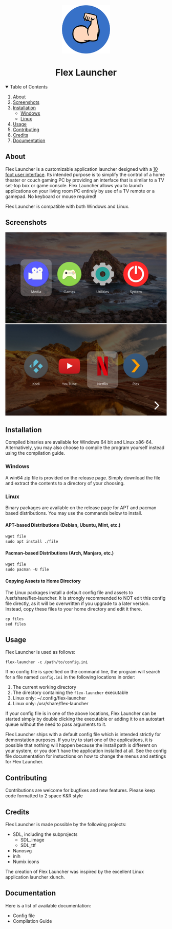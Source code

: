 <div align="center">
  <a href="https://github.com/othneildrew/Best-README-Template">
    <img src="extra/flex-launcher.svg" alt="Logo" width="150" height="150">
  </a>


# Flex Launcher
</div>
<details open>
  <summary>Table of Contents</summary>
  <ol>
    <li>
      <a href="#about">About</a>
    </li>
    <li>
      <a href="#screenshots">Screenshots</a>
    </li>
    <li>
      <a href="#installation">Installation</a>
      <ul>
        <li><a href="windows">Windows</a></li>
        <li><a href="#linux">Linux</a></li>
      </ul>
    </li>
    <li><a href="#usage">Usage</a></li>
    <li><a href="#contributing">Contributing</a></li>
    <li><a href="#credits">Credits</a></li>
    <li><a href="#documentation">Documentation</a></li>
  </ol>
</details>

## About
Flex Launcher is a customizable application launcher designed with a [10 foot user interface](https://en.wikipedia.org/wiki/10-foot_user_interface). Its intended purpose is to simplify the control of a home theater or couch gaming PC by providing an interface that is similar to a TV set-top box or game console. Flex Launcher allows you to launch applications on your living room PC entirely by use of a TV remote or a gamepad. No keyboard or mouse required!

Flex Launcher is compatible with both Windows and Linux.

## Screenshots
![Screenshot 1](extra/screenshots/screenshot1.png "Screenshot 1")
![Screenshot 1](extra/screenshots/screenshot2.png "Screenshot 2")

## Installation
Compiled binaries are available for Windows 64 bit and Linux x86-64. Alternatively, you may also choose to compile the program yourself instead using the compilation guide.

### Windows
A win64 zip file is provided on the release page. Simply download the file and extract the contents to a directory of your choosing.

### Linux
Binary packages are available on the release page for APT and pacman based distributions. You may use the commands below to install.

#### APT-based Distributions (Debian, Ubuntu, Mint, etc.)
```
wget file
sudo apt install ./file
```

#### Pacman-based Distributions (Arch, Manjaro, etc.)
```
wget file
sudo pacman -U file
```
#### Copying Assets to Home Directory
The Linux packages install a default config file and assets to /usr/share/flex-launcher. It is strongly recommended to NOT edit this config file directly, as it will be overwritten if you upgrade to a later version. Instead, copy these files to your home directory and edit it there.
```
cp files
sed files
```

## Usage
Flex Launcher is used as follows:
```
flex-launcher -c /path/to/config.ini
```
If no config file is specified on the command line, the program will search for a file named ```config.ini``` in the following locations in order:
1. The current working directory
2. The directory containing the ```flex-launcher``` executable
3. Linux only: ~/.config/flex-launcher
4. Linux only: /usr/share/flex-launcher

If your config file is in one of the above locations, Flex Launcher can be started simply by double clicking the executable or adding it to an autostart queue without the need to pass arguments to it.

Flex Launcher ships with a default config file which is intended strictly for demonstation purposes. If you try to start one of the applications, it is possible that nothing will happen because the install path is different on your system, or you don't have the application installed at all. See the config file documentation for instuctions on how to change the menus and settings for Flex Launcher.

## Contributing
Contributions are welcome for bugfixes and new features. Please keep code formatted to 2 space K&R style

## Credits
Flex Launcher is made possible by the following projects:
- SDL, including the subprojects
  - SDL_image
  - SDL_ttf
- Nanosvg
- inih
- Numix icons

The creation of Flex Launcher was inspired by the excellent Linux application launcher xlunch.

## Documentation
Here is a list of available documentation:
- Config file
- Compilation Guide



